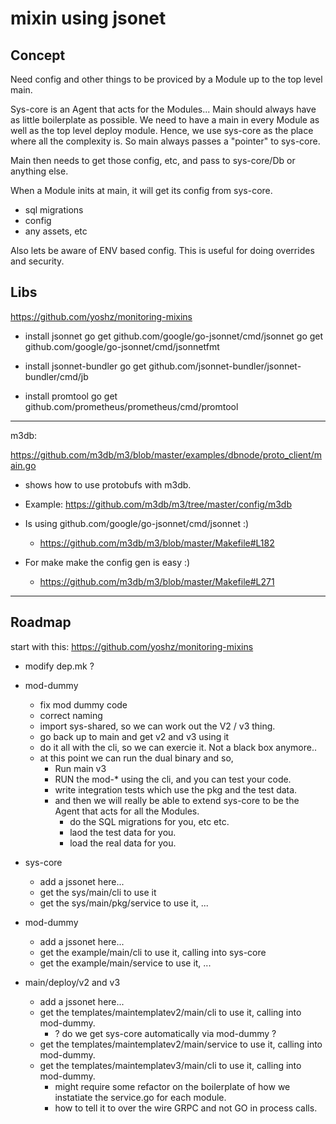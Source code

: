 # mixin using jsonet

## Concept

Need config and other things to be proviced by a Module up to the top level main.

Sys-core is an Agent that acts for the Modules...
Main should always have as little boilerplate as possible. We need to have a main in every Module as well as the top level deploy module. Hence, we use sys-core as the place where all the complexity is.
So main always passes a "pointer" to sys-core.

Main then needs to get those config, etc, and pass to sys-core/Db or anything else.

When a Module inits at main, it will get its config from sys-core.
- sql migrations
- config
- any assets, etc

Also lets be aware of ENV based config. This is useful for doing overrides and security.

## Libs

https://github.com/yoshz/monitoring-mixins

- install jsonnet
go get github.com/google/go-jsonnet/cmd/jsonnet
go get github.com/google/go-jsonnet/cmd/jsonnetfmt

- install jsonnet-bundler
go get github.com/jsonnet-bundler/jsonnet-bundler/cmd/jb

- install promtool
go get github.com/prometheus/prometheus/cmd/promtool

---

m3db:

https://github.com/m3db/m3/blob/master/examples/dbnode/proto_client/main.go
- shows how to use protobufs with m3db.

- Example: https://github.com/m3db/m3/tree/master/config/m3db

- Is using github.com/google/go-jsonnet/cmd/jsonnet :)
    - https://github.com/m3db/m3/blob/master/Makefile#L182

- For make make the config gen is easy :)
    - https://github.com/m3db/m3/blob/master/Makefile#L271

---


## Roadmap

start with this: https://github.com/yoshz/monitoring-mixins
- modify dep.mk ?

- mod-dummy
    - fix mod dummy code
    - correct naming
    - import sys-shared, so we can work out the V2 / v3 thing.
    - go back up to main and get v2 and v3 using it
    - do it all with the cli, so we can exercie it. Not a black box anymore..
    - at this point we can run the dual binary and so,
        - Run main v3
        - RUN the mod-* using the cli, and you can test your code.
        - write integration tests which use the pkg and the test data.
        - and then we will really be able to extend sys-core to be the Agent that acts for all the Modules.
            - do the SQL migrations for you, etc etc.
            - laod the test data for you.
            - load the real data for you.

- sys-core
    - add a jssonet here...
    - get the sys/main/cli to use it
    - get the sys/main/pkg/service to use it, ...

- mod-dummy
    - add a jssonet here...
    - get the example/main/cli to use it, calling into sys-core
    - get the example/main/service to use it, ...

- main/deploy/v2 and v3
    - add a jssonet here...
    - get the templates/maintemplatev2/main/cli to use it, calling into mod-dummy.
        - ? do we get sys-core automatically via mod-dummy ?
    - get the templates/maintemplatev2/main/service to use it, calling into mod-dummy.
    - get the templates/maintemplatev3/main/cli to use it, calling into mod-dummy.
        - might require some refactor on the boilerplate of how we instatiate the service.go for each module.
        - how to tell it to over the wire GRPC and not GO in process calls.



